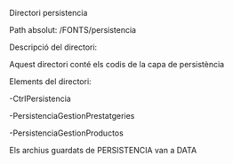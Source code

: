 Directori persistencia

Path absolut: /FONTS/persistencia

Descripció del directori:

Aquest directori conté els codis de la capa de persistència

Elements del directori:

-CtrlPersistencia

-PersistenciaGestionPrestatgeries

-PersistenciaGestionProductos

Els archius guardats de PERSISTENCIA van a DATA

